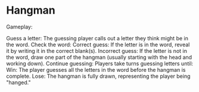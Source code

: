 #   Hangman 
Gameplay:

Guess a letter: The guessing player calls out a letter they think might be in the word.
Check the word:
Correct guess: If the letter is in the word, reveal it by writing it in the correct blank(s).
Incorrect guess: If the letter is not in the word, draw one part of the hangman (usually starting with the head and working down).
Continue guessing: Players take turns guessing letters until:
Win: The player guesses all the letters in the word before the hangman is complete.
Lose: The hangman is fully drawn, representing the player being "hanged."
